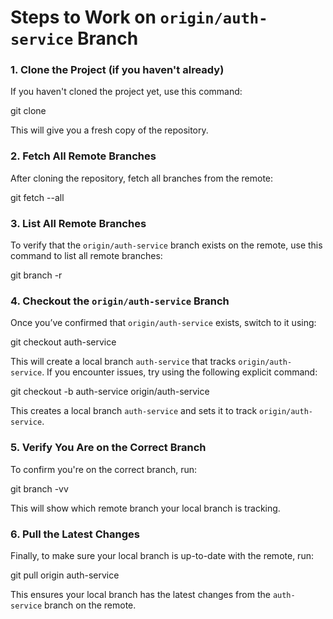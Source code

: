 # Steps to Work on `origin/auth-service` Branch

### 1. Clone the Project (if you haven't already)

If you haven't cloned the project yet, use this command:

git clone <project-url>


This will give you a fresh copy of the repository.

### 2. Fetch All Remote Branches

After cloning the repository, fetch all branches from the remote:

git fetch --all


### 3. List All Remote Branches

To verify that the `origin/auth-service` branch exists on the remote, use this command to list all remote branches:

git branch -r


### 4. Checkout the `origin/auth-service` Branch

Once you’ve confirmed that `origin/auth-service` exists, switch to it using:

git checkout auth-service


This will create a local branch `auth-service` that tracks `origin/auth-service`. If you encounter issues, try using the following explicit command:

git checkout -b auth-service origin/auth-service


This creates a local branch `auth-service` and sets it to track `origin/auth-service`.

### 5. Verify You Are on the Correct Branch

To confirm you're on the correct branch, run:

git branch -vv


This will show which remote branch your local branch is tracking.

### 6. Pull the Latest Changes

Finally, to make sure your local branch is up-to-date with the remote, run:

git pull origin auth-service


This ensures your local branch has the latest changes from the `auth-service` branch on the remote.